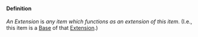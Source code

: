 #### Definition

*An Extension* is *any item which functions as an extension of this item*.  (I.e., this item is a [Base](https://github.com/gcassel/IO/blob/main/terms/base.md) of that [Extension](https://github.com/gcassel/IO/blob/main/terms/extension.md).) 
